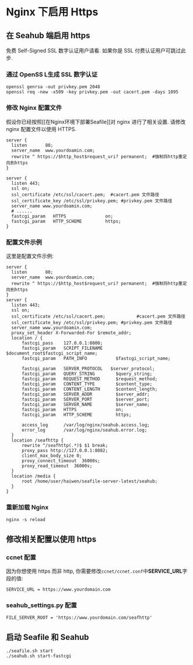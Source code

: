 # Nginx 下启用 Https

在 Seahub 端启用 https
----------------------

免费 Self-Signed SSL 数字认证用户请看. 如果你是 SSL 付费认证用户可跳过此步.

### 通过 OpenSS L生成 SSL 数字认证

    openssl genrsa -out privkey.pem 2048
    openssl req -new -x509 -key privkey.pem -out cacert.pem -days 1095


### 修改 Nginx 配置文件

假设你已经按照[[在Nginx环境下部署Seafile]]对 nginx 进行了相关设置. 请修改 nginx 配置文件以使用 HTTPS.

    server {
      listen       80;
      server_name  www.yourdoamin.com; 
      rewrite ^ https://$http_host$request_uri? permanent;	#强制将http重定向到https
    }

    server {
      listen 443;
      ssl on;
      ssl_certificate /etc/ssl/cacert.pem;	#cacert.pem 文件路径
      ssl_certificate_key /etc/ssl/privkey.pem;	#privkey.pem 文件路径
      server_name www.yourdoamin.com;    
      # ......
      fastcgi_param   HTTPS               on;
      fastcgi_param   HTTP_SCHEME         https;
    }

### 配置文件示例

这里是配置文件示例:

    server {
      listen       80;
      server_name  www.yourdoamin.com;
      rewrite ^ https://$http_host$request_uri? permanent;	#强制将http重定向到https
    }
    server {
      listen 443;
      ssl on;
      ssl_certificate /etc/ssl/cacert.pem;            #cacert.pem 文件路径
      ssl_certificate_key /etc/ssl/privkey.pem;	#privkey.pem 文件路径
      server_name www.yourdoamin.com;    
      proxy_set_header X-Forwarded-For $remote_addr;
      location / {
          fastcgi_pass    127.0.0.1:8000;
          fastcgi_param   SCRIPT_FILENAME     $document_root$fastcgi_script_name;
          fastcgi_param   PATH_INFO           $fastcgi_script_name;

          fastcgi_param   SERVER_PROTOCOL	$server_protocol;
          fastcgi_param   QUERY_STRING        $query_string;
          fastcgi_param   REQUEST_METHOD      $request_method;
          fastcgi_param   CONTENT_TYPE        $content_type;
          fastcgi_param   CONTENT_LENGTH      $content_length;
          fastcgi_param   SERVER_ADDR         $server_addr;
          fastcgi_param   SERVER_PORT         $server_port;
          fastcgi_param   SERVER_NAME         $server_name;
          fastcgi_param   HTTPS               on;
          fastcgi_param   HTTP_SCHEME         https;

          access_log      /var/log/nginx/seahub.access.log;
          error_log       /var/log/nginx/seahub.error.log;
      }       
      location /seafhttp {
          rewrite ^/seafhttp(.*)$ $1 break;
          proxy_pass http://127.0.0.1:8082;
          client_max_body_size 0;
          proxy_connect_timeout  36000s;
          proxy_read_timeout  36000s;
      }
      location /media {
          root /home/user/haiwen/seafile-server-latest/seahub;
      }
    }

### 重新加载 Nginx

    nginx -s reload

修改相关配置以使用 https
------------------------

### ccnet 配置

因为你想使用 https 而非 http,
你需要修改`ccnet/ccnet.conf`中**SERVICE\_URL**字段的值:

    SERVICE_URL = https://www.yourdomain.com

### seahub\_settings.py 配置

    FILE_SERVER_ROOT = 'https://www.yourdomain.com/seafhttp'

启动 Seafile 和 Seahub
----------------------

    ./seafile.sh start
    ./seahub.sh start-fastcgi
